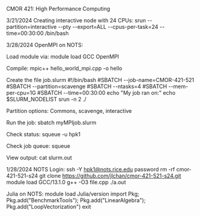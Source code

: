 CMOR 421: High Performance Computing

3/21/2024
Creating interactive node with 24 CPUs:
srun --partition=interactive --pty --export=ALL --cpus-per-task=24 --time=00:30:00 /bin/bash

3/28/2024
OpenMPI on NOTS:

Load module via:
module load GCC OpenMPI

Compile:
mpic++ hello_world_mpi.cpp -o hello

Create the file job.slurm
#!/bin/bash 
#SBATCH --job-name=CMOR-421-521
#SBATCH --partition=scavenge
#SBATCH --ntasks=4 
#SBATCH --mem-per-cpu=1G 
#SBATCH --time=00:30:00 
echo "My job ran on:" 
echo $SLURM_NODELIST 
srun -n 2 ./<name of executable>

Partition options:
Commons, scavenge, interactive

Run the job:
sbatch myMPIjob.slurm

Check status:
squeue -u hpk1

Check job queue:
squeue

View output:
cat slurm<jobnumber>.out

1/28/2024
NOTS Login: 
ssh -Y hpk1@nots.rice.edu
password
rm -rf cmor-421-521-s24
git clone https://github.com/jlchan/cmor-421-521-s24.git
module load GCC/13.1.0
g++ -O3 file.cpp
./a.out

Julia on NOTS:
module load Julia/version
import Pkg; Pkg.add("BenchmarkTools"); Pkg.add("LinearAlgebra"); Pkg.add("LoopVectorization")
exit
